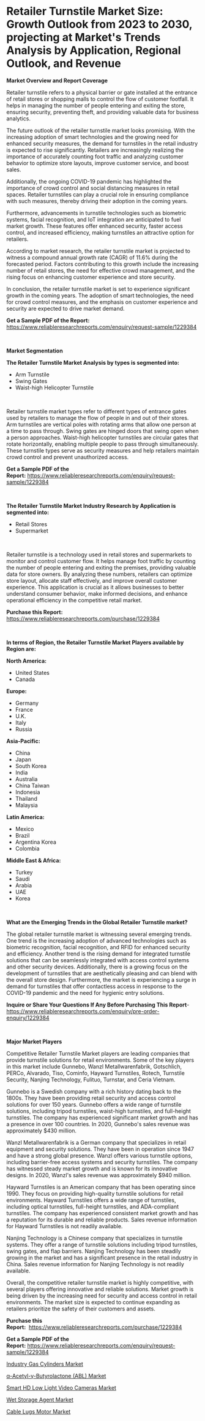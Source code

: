 <p><h1>Retailer Turnstile Market Size: Growth Outlook from 2023 to 2030, projecting at Market's Trends Analysis by Application, Regional Outlook, and Revenue</h1></p><p><strong>Market Overview and Report Coverage</strong></p>
<p><p>Retailer turnstile refers to a physical barrier or gate installed at the entrance of retail stores or shopping malls to control the flow of customer footfall. It helps in managing the number of people entering and exiting the store, ensuring security, preventing theft, and providing valuable data for business analytics.</p><p>The future outlook of the retailer turnstile market looks promising. With the increasing adoption of smart technologies and the growing need for enhanced security measures, the demand for turnstiles in the retail industry is expected to rise significantly. Retailers are increasingly realizing the importance of accurately counting foot traffic and analyzing customer behavior to optimize store layouts, improve customer service, and boost sales.</p><p>Additionally, the ongoing COVID-19 pandemic has highlighted the importance of crowd control and social distancing measures in retail spaces. Retailer turnstiles can play a crucial role in ensuring compliance with such measures, thereby driving their adoption in the coming years.</p><p>Furthermore, advancements in turnstile technologies such as biometric systems, facial recognition, and IoT integration are anticipated to fuel market growth. These features offer enhanced security, faster access control, and increased efficiency, making turnstiles an attractive option for retailers.</p><p>According to market research, the retailer turnstile market is projected to witness a compound annual growth rate (CAGR) of 11.6% during the forecasted period. Factors contributing to this growth include the increasing number of retail stores, the need for effective crowd management, and the rising focus on enhancing customer experience and store security.</p><p>In conclusion, the retailer turnstile market is set to experience significant growth in the coming years. The adoption of smart technologies, the need for crowd control measures, and the emphasis on customer experience and security are expected to drive market demand.</p></p>
<p><strong>Get a Sample PDF of the Report:</strong> <a href="https://www.reliableresearchreports.com/enquiry/request-sample/1229384">https://www.reliableresearchreports.com/enquiry/request-sample/1229384</a></p>
<p>&nbsp;</p>
<p><strong>Market Segmentation</strong></p>
<p><strong>The Retailer Turnstile Market Analysis by types is segmented into:</strong></p>
<p><ul><li>Arm Turnstile</li><li>Swing Gates</li><li>Waist-high Helicopter Turnstile</li></ul></p>
<p>&nbsp;</p>
<p><p>Retailer turnstile market types refer to different types of entrance gates used by retailers to manage the flow of people in and out of their stores. Arm turnstiles are vertical poles with rotating arms that allow one person at a time to pass through. Swing gates are hinged doors that swing open when a person approaches. Waist-high helicopter turnstiles are circular gates that rotate horizontally, enabling multiple people to pass through simultaneously. These turnstile types serve as security measures and help retailers maintain crowd control and prevent unauthorized access.</p></p>
<p><strong>Get a Sample PDF of the Report:</strong>&nbsp;<a href="https://www.reliableresearchreports.com/enquiry/request-sample/1229384">https://www.reliableresearchreports.com/enquiry/request-sample/1229384</a></p>
<p>&nbsp;</p>
<p><strong>The Retailer Turnstile Market Industry Research by Application is segmented into:</strong></p>
<p><ul><li>Retail Stores</li><li>Supermarket</li></ul></p>
<p>&nbsp;</p>
<p><p>Retailer turnstile is a technology used in retail stores and supermarkets to monitor and control customer flow. It helps manage foot traffic by counting the number of people entering and exiting the premises, providing valuable data for store owners. By analyzing these numbers, retailers can optimize store layout, allocate staff effectively, and improve overall customer experience. This application is crucial as it allows businesses to better understand consumer behavior, make informed decisions, and enhance operational efficiency in the competitive retail market.</p></p>
<p><strong>Purchase this Report:</strong>&nbsp; <a href="https://www.reliableresearchreports.com/purchase/1229384">https://www.reliableresearchreports.com/purchase/1229384</a></p>
<p>&nbsp;</p>
<p><strong>In terms of Region, the Retailer Turnstile Market Players available by Region are:</strong></p>
<p>
    <p> <strong> North America: </strong>
        <ul>
            <li>United States</li>
            <li>Canada</li>
        </ul>
        </p> 
    <p> <strong> Europe: </strong>
        <ul>
            <li>Germany</li>
            <li>France</li>
            <li>U.K.</li>
            <li>Italy</li>
            <li>Russia</li>
        </ul>
        </p> 
    <p> <strong> Asia-Pacific: </strong>
        <ul>
            <li>China</li>
            <li>Japan</li>
            <li>South Korea</li>
            <li>India</li>
            <li>Australia</li>
            <li>China Taiwan</li>
            <li>Indonesia</li>
            <li>Thailand</li>
            <li>Malaysia</li>
        </ul>
        </p> 
    <p> <strong> Latin America: </strong>
        <ul>
            <li>Mexico</li>
            <li>Brazil</li>
            <li>Argentina Korea</li>
            <li>Colombia</li>
        </ul>
        </p> 
    <p> <strong> Middle East & Africa: </strong>
        <ul>
            <li>Turkey</li>
            <li>Saudi</li>
            <li>Arabia</li>
            <li>UAE</li>
            <li>Korea</li>
        </ul>
    </p>
    </p>
<p>&nbsp;</p>
<p><strong>What are the Emerging Trends in the Global Retailer Turnstile market?</strong></p>
<p><p>The global retailer turnstile market is witnessing several emerging trends. One trend is the increasing adoption of advanced technologies such as biometric recognition, facial recognition, and RFID for enhanced security and efficiency. Another trend is the rising demand for integrated turnstile solutions that can be seamlessly integrated with access control systems and other security devices. Additionally, there is a growing focus on the development of turnstiles that are aesthetically pleasing and can blend with the overall store design. Furthermore, the market is experiencing a surge in demand for turnstiles that offer contactless access in response to the COVID-19 pandemic and the need for hygienic entry solutions.</p></p>
<p><strong>Inquire or Share Your Questions If Any Before Purchasing This Report</strong>- <a href="https://www.reliableresearchreports.com/enquiry/pre-order-enquiry/1229384">https://www.reliableresearchreports.com/enquiry/pre-order-enquiry/1229384</a></p>
<p>&nbsp;</p>
<p><strong>Major Market Players</strong></p>
<p><p>Competitive Retailer Turnstile Market players are leading companies that provide turnstile solutions for retail environments. Some of the key players in this market include Gunnebo, Wanzl Metallwarenfabrik, Gotschlich, PERCo, Alvarado, Tiso, Cominfo, Hayward Turnstiles, Rotech, Turnstile Security, Nanjing Technology, Fulituo, Turnstar, and Ceria Vietnam.</p><p>Gunnebo is a Swedish company with a rich history dating back to the 1800s. They have been providing retail security and access control solutions for over 150 years. Gunnebo offers a wide range of turnstile solutions, including tripod turnstiles, waist-high turnstiles, and full-height turnstiles. The company has experienced significant market growth and has a presence in over 100 countries. In 2020, Gunnebo's sales revenue was approximately $430 million.</p><p>Wanzl Metallwarenfabrik is a German company that specializes in retail equipment and security solutions. They have been in operation since 1947 and have a strong global presence. Wanzl offers various turnstile options, including barrier-free access systems and security turnstiles. The company has witnessed steady market growth and is known for its innovative designs. In 2020, Wanzl's sales revenue was approximately $940 million.</p><p>Hayward Turnstiles is an American company that has been operating since 1990. They focus on providing high-quality turnstile solutions for retail environments. Hayward Turnstiles offers a wide range of turnstiles, including optical turnstiles, full-height turnstiles, and ADA-compliant turnstiles. The company has experienced consistent market growth and has a reputation for its durable and reliable products. Sales revenue information for Hayward Turnstiles is not readily available.</p><p>Nanjing Technology is a Chinese company that specializes in turnstile systems. They offer a range of turnstile solutions including tripod turnstiles, swing gates, and flap barriers. Nanjing Technology has been steadily growing in the market and has a significant presence in the retail industry in China. Sales revenue information for Nanjing Technology is not readily available.</p><p>Overall, the competitive retailer turnstile market is highly competitive, with several players offering innovative and reliable solutions. Market growth is being driven by the increasing need for security and access control in retail environments. The market size is expected to continue expanding as retailers prioritize the safety of their customers and assets.</p></p>
<p><strong>Purchase this Report:</strong>&nbsp;&nbsp;<a href="https://www.reliableresearchreports.com/purchase/1229384">https://www.reliableresearchreports.com/purchase/1229384</a></p>
<p></p>
<p><strong>Get a Sample PDF of the Report:</strong>&nbsp;<a href="https://www.reliableresearchreports.com/enquiry/request-sample/1229384">https://www.reliableresearchreports.com/enquiry/request-sample/1229384</a></p>
<p><p><a href="https://www.linkedin.com/pulse/industry-gas-cylinders-market-research-report-unlocks-analysis/">Industry Gas Cylinders Market</a></p><p><a href="https://github.com/Chiragrp22/Market-Research-Report-List-1/blob/main/a-acetyl-g-butyrolactone-abl-market.md">α-Acetyl-γ-Butyrolactone (ABL) Market</a></p><p><a href="https://github.com/ChiragRP21/Market-Research-Report-List-1/blob/main/smart-hd-low-light-video-cameras-market.md">Smart HD Low Light Video Cameras Market</a></p><p><a href="https://www.linkedin.com/pulse/wet-storage-agent-market-challenges-opportunities-growth-m0k6f/">Wet Storage Agent Market</a></p><p><a href="https://medium.com/@alaynagrant2023/cable-lugs-motor-market-furnishes-information-on-market-share-market-trends-and-market-growth-fc0c51b99ced">Cable Lugs Motor Market</a></p></p>